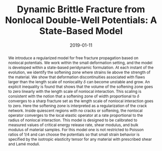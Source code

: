 ---
title: "Dynamic Brittle Fracture from Nonlocal Double-Well Potentials: A State-Based Model"

authors:
- "Robert Lipton"
- "Eyad Said"
- admin
author_notes:
- "Corresponding author"
date: "2019-01-11"
doi: "10.1007/978-3-319-22977-5_33-1"

# Schedule page publish date (NOT publication's date).
publishDate: "2025-01-01"

# Publication type.
publication_types: ["Book Chapter"]

# Publication name and optional abbreviated publication name.
publication: "*Handbook of Nonlocal Continuum Mechanics for Materials and Structures"
publication_short: ""

abstract: "We introduce a regularized model for free fracture propagation based on nonlocal potentials. We work within the small deformation setting, and the model is developed within a state-based peridynamic formulation. At each instant of the evolution, we identify the softening zone where strains lie above the strength of the material. We show that deformation discontinuities associated with flaws larger than the length scale of nonlocality $δ$ can become unstable and grow. An explicit inequality is found that shows that the volume of the softening zone goes to zero linearly with the length scale of nonlocal interaction. This scaling is consistent with the notion that a softening zone of width proportional to $δ$ converges to a sharp fracture set as the length scale of nonlocal interaction goes to zero. Here the softening zone is interpreted as a regularization of the crack network. Inside quiescent regions with no cracks or softening, the nonlocal operator converges to the local elastic operator at a rate proportional to the radius of nonlocal interaction. This model is designed to be calibrated to measured values of critical energy release rate, shear modulus, and bulk modulus of material samples. For this model one is not restricted to Poisson ratios of 1/4 and can choose the potentials so that small strain behavior is specified by the isotropic elasticity tensor for any material with prescribed shear and Lamé moduli."

# Summary. An optional shortened abstract.
summary: ''

tags:
- Mathematical Modeling
- Mechanics
- Peridynamics
- Fracture Mechanics
featured: true

# links:
url_pdf: ''
url_code: ''
url_source: 'https://doi.org/10.1007/978-3-319-22977-5_33-1'
---